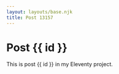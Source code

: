 ```yaml
---
layout: layouts/base.njk
title: Post 13157
---
```


# Post {{ id }}

This is post {{ id }} in my Eleventy project.
